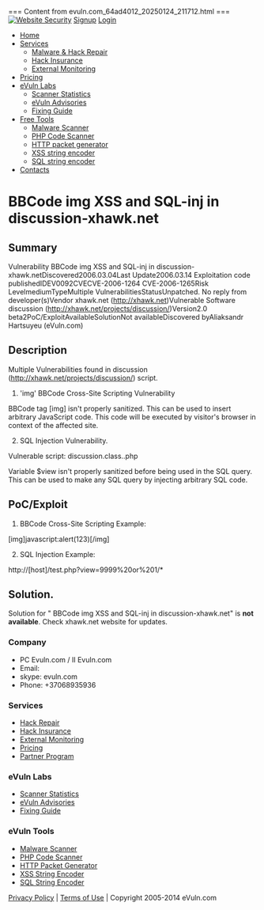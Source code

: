=== Content from evuln.com_64ad4012_20250124_211712.html ===
  [![Website Security](http://evuln.com/img/logo.gif)](http://evuln.com/)  [Signup](http://evuln.com/account/signup) [Login](http://evuln.com/account/login)

* [Home](http://evuln.com/)
* [Services](http://evuln.com)
  + [Malware & Hack Repair](http://evuln.com/services/hack-repair/)
  + [Hack Insurance](http://evuln.com/services/hack-insurance/)
  + [External Monitoring](http://evuln.com/services/external-monitoring/)
* [Pricing](http://evuln.com/pricing/)
* [eVuln Labs](http://evuln.com)
  + [Scanner Statistics](http://evuln.com/labs/stats/)
  + [eVuln Advisories](http://evuln.com/labs/advisories/)
  + [Fixing Guide](http://evuln.com/labs/fixing-guide/)
* [Free Tools](http://evuln.com)
  + [Malware Scanner](http://evuln.com/tools/malware-scanner/)
  + [PHP Code Scanner](http://evuln.com/tools/php-security/)
  + [HTTP packet generator](http://evuln.com/tools/http-generator/)
  + [XSS string encoder](http://evuln.com/tools/xss-encoder/)
  + [SQL string encoder](http://evuln.com/tools/sql-encoder/)
* [Contacts](http://evuln.com/contacts/)

# BBCode img XSS and SQL-inj in discussion-xhawk.net

## Summary

Vulnerability BBCode img XSS and SQL-inj in discussion-xhawk.netDiscovered2006.03.04Last Update2006.03.14 Exploitation code publishedIDEV0092CVECVE-2006-1264 CVE-2006-1265Risk LevelmediumTypeMultiple VulnerabilitiesStatusUnpatched. No reply from developer(s)Vendor xhawk.net (http://xhawk.net)Vulnerable Software discussion (http://xhawk.net/projects/discussion/)Version2.0 beta2PoC/ExploitAvailableSolutionNot availableDiscovered byAliaksandr Hartsuyeu (eVuln.com)
## Description

Multiple Vulnerabilities found in discussion (http://xhawk.net/projects/discussion/) script.

1. 'img' BBCode Cross-Site Scripting Vulnerability

BBCode tag [img] isn't properly sanitized. This can be used to insert arbitrary JavaScript code. This code will be executed by visitor's browser in context of the affected site.

2. SQL Injection Vulnerability.

Vulnerable script: discussion.class..php

Variable $view isn't properly sanitized before being used in the SQL query. This can be used to make any SQL query by injecting arbitrary SQL code.

## PoC/Exploit

1. BBCode Cross-Site Scripting Example:

[img]javascript:alert(123)[/img]

2. SQL Injection Example:

http://[host]/test.php?view=9999%20or%201/\*

## Solution.

Solution for " BBCode img XSS and SQL-inj in discussion-xhawk.net" is **not available**. Check xhawk.net website for updates.

### Company

* PC Evuln.com / II Evuln.com
* Email:
* skype: evuln.com
* Phone: +37068935936

### Services

* [Hack Repair](http://evuln.com/services/hack-repair/)
* [Hack Insurance](http://evuln.com/services/hack-insurance/)
* [External Monitoring](http://evuln.com/services/external-monitoring/)
* [Pricing](http://evuln.com/pricing/)
* [Partner Program](http://evuln.com/partners/)

### eVuln Labs

* [Scanner Statistics](http://evuln.com/labs/stats/)
* [eVuln Advisories](http://evuln.com/labs/advisories/)
* [Fixing Guide](http://evuln.com/labs/fixing-guide/)

### eVuln Tools

* [Malware Scanner](http://evuln.com/tools/malware-scanner/)
* [PHP Code Scanner](http://evuln.com/tools/php-security/)
* [HTTP Packet Generator](http://evuln.com/tools/http-generator/)
* [XSS String Encoder](http://evuln.com/tools/xss-encoder/)
* [SQL String Encoder](http://evuln.com/tools/sql-encoder/)

[Privacy Policy](http://evuln.com/privacy.html) | [Terms of Use](http://evuln.com/terms.html) | Copyright 2005-2014 eVuln.com



